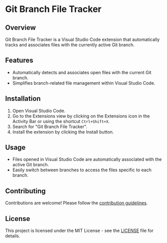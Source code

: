 # Git Branch File Tracker

## Overview

Git Branch File Tracker is a Visual Studio Code extension that automatically tracks and associates files with the currently active Git branch.

## Features

- Automatically detects and associates open files with the current Git branch.
- Simplifies branch-related file management within Visual Studio Code.

## Installation

1. Open Visual Studio Code.
2. Go to the Extensions view by clicking on the Extensions icon in the Activity Bar or using the shortcut `Ctrl+Shift+X`.
3. Search for "Git Branch File Tracker".
4. Install the extension by clicking the Install button.

## Usage

- Files opened in Visual Studio Code are automatically associated with the active Git branch.
- Easily switch between branches to access the files specific to each branch.

## Contributing

Contributions are welcome! Please follow the [contribution guidelines](CONTRIBUTING.md).

## License

This project is licensed under the MIT License - see the [LICENSE](LICENSE) file for details.
